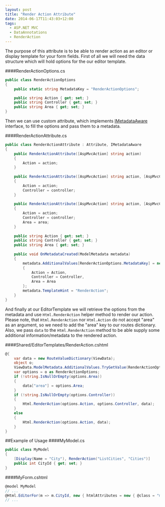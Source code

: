 ```yaml
---
layout: post
title: "Render Action Attribute"
date: 2014-06-17T11:43:03+12:00
tags:
  - ASP.NET MVC
  - DataAnnotations
  - RenderAction
---
```

The purpose of this attribute is to be able to render action as an editor or display template for your form fields. First of all we will need the data structure which will hold options for the our editor template.

####RenderActionOptions.cs
```csharp
public class RenderActionOptions 
{
    public static string MetadataKey = "RenderActionOptions";

    public string Action { get; set; }
    public string Controller { get; set; }
    public string Area { get; set; }
}
```

Then we can use custom attribute, which implements [IMetadataAware](http://msdn.microsoft.com/en-us/library/system.web.mvc.imetadataaware) interface, to fill the options and pass them to a metadata.

####RenderActionAttribute.cs
```csharp
public class RenderActionAttribute : Attribute, IMetadataAware
{
    public RenderActionAttribute([AspMvcAction] string action)
    {
        Action = action;
    }
 
    public RenderActionAttribute([AspMvcAction] string action, [AspMvcController] string controller)
    {
        Action = action;
        Controller = controller;
    }
 
    public RenderActionAttribute([AspMvcAction] string action, [AspMvcController] string controller, [AspMvcController] string area)
    {
        Action = action;
        Controller = controller;
        Area = area;
    }
 
    public string Action { get; set; }
    public string Controller { get; set; }
    public string Area { get; set; }
 
    public void OnMetadataCreated(ModelMetadata metadata)
    {
        metadata.AdditionalValues[RenderActionOptions.MetadataKey] = new RenderActionOptions
        {
            Action = Action,
            Controller = Controller,
            Area = Area
        };
        metadata.TemplateHint = "RenderAction";
    }
}
```

And finally at our EditorTemplate we will retrieve the options from the metadata and use `Html.RenderAction` helper method to render our action. Please note, that `Html.RenderAction` nor `Html.Action` do not accept "area" as an argument, so we need to add the "area" key to our routes dictionary. Also, we pass `data` to the `Html.RenderAction` method to be able supply some additional information/metadata to the rendered action.

####Shared/EditorTemplates/RenderAction.cshtml
```csharp
@{
    var data = new RouteValueDictionary(ViewData);
    object o;
    ViewData.ModelMetadata.AdditionalValues.TryGetValue(RenderActionOptions.MetadataKey, out o);
    var options = o as RenderActionOptions;
    if (!string.IsNullOrEmpty(options.Area))
    {
        data["area"] = options.Area;
    }
    if (!string.IsNullOrEmpty(options.Controller))
    {
        Html.RenderAction(options.Action, options.Controller, data);
    }
    else
    {
        Html.RenderAction(options.Action, data);
    }
}
```
##Example of Usage
####MyModel.cs
```csharp
public class MyModel 
{
    [Display(Name = "City"), RenderAction("ListCities", "Cities")]
    public int CityId { get; set; }
}
```
####MyForm.cshtml
```csharp
@model MyModel
// ...
@Html.EditorFor(m => m.CityId, new { htmlAttributes = new { @class = "my-editor" } } )
// ...
```
